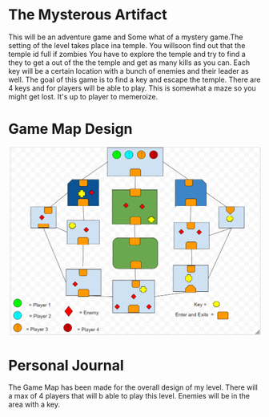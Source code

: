 # The Mysterous Artifact 

This will be an adventure game and Some what of a mystery game.The setting of the level takes place ina temple. You willsoon find out that the temple id full if zombies You have to explore the temple and try to find a they to get a out of the the temple and get as many kills as you can.  Each key will be a certain location with a bunch of enemies and their leader as well. The goal of this game is to find a key and escape the temple. There are 4 keys and for players will be able to play. This is somewhat a maze so you might get lost. It's up to player to memeroize. 

# Game Map Design
![](images/Game%20Map.png)


# Personal Journal
The Game Map has been made for the overall design of my level. There will a max of 4 players that will b able to play this level. Enemies will be in the area with a key.
